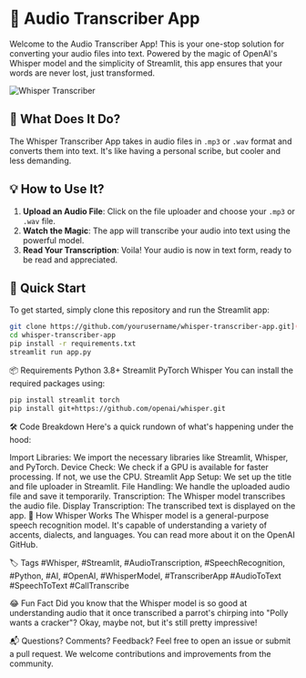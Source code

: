# 🎤 Audio Transcriber App

Welcome to the Audio Transcriber App! This is your one-stop solution for converting your audio files into text. Powered by the magic of OpenAI's Whisper model and the simplicity of Streamlit, this app ensures that your words are never lost, just transformed.

![Whisper Transcriber]([https://github.com/Priyal-0911/Audio-Transcriber-App/blob/32d90e4214211d41ecd4b2944a6ecf7427138e4b/waterlily-1508785045.jpg](https://github.com/Priyal-0911/Audio-Transcriber-App/blob/4aedbf169111eb1c333572a339ee309e08491320/Audio-Transcriber-App.png))

## 📜 What Does It Do?

The Whisper Transcriber App takes in audio files in `.mp3` or `.wav` format and converts them into text. It's like having a personal scribe, but cooler and less demanding. 

## 💡 How to Use It?

1. **Upload an Audio File**: Click on the file uploader and choose your `.mp3` or `.wav` file.
2. **Watch the Magic**: The app will transcribe your audio into text using the powerful model.
3. **Read Your Transcription**: Voila! Your audio is now in text form, ready to be read and appreciated.

## 🚀 Quick Start

To get started, simply clone this repository and run the Streamlit app:

```bash
git clone https://github.com/yourusername/whisper-transcriber-app.git](https://github.com/Priyal-0911/Audio-Transcriber-App.git
cd whisper-transcriber-app
pip install -r requirements.txt
streamlit run app.py
```
📦 Requirements
Python 3.8+
Streamlit
PyTorch
Whisper
You can install the required packages using:

```bash
pip install streamlit torch
pip install git+https://github.com/openai/whisper.git
```
🛠️ Code Breakdown
Here's a quick rundown of what's happening under the hood:

Import Libraries: We import the necessary libraries like Streamlit, Whisper, and PyTorch.
Device Check: We check if a GPU is available for faster processing. If not, we use the CPU.
Streamlit App Setup: We set up the title and file uploader in Streamlit.
File Handling: We handle the uploaded audio file and save it temporarily.
Transcription: The Whisper model transcribes the audio file.
Display Transcription: The transcribed text is displayed on the app.
🤖 How Whisper Works
The Whisper model is a general-purpose speech recognition model. It's capable of understanding a variety of accents, dialects, and languages. You can read more about it on the OpenAI GitHub.

🏷️ Tags
#Whisper, #Streamlit, #AudioTranscription, #SpeechRecognition, #Python, #AI, #OpenAI, #WhisperModel, #TranscriberApp #AudioToText #SpeechToText #CallTranscribe

😂 Fun Fact
Did you know that the Whisper model is so good at understanding audio that it once transcribed a parrot's chirping into "Polly wants a cracker"? Okay, maybe not, but it's still pretty impressive!

📬 Questions? Comments? Feedback?
Feel free to open an issue or submit a pull request. We welcome contributions and improvements from the community.
